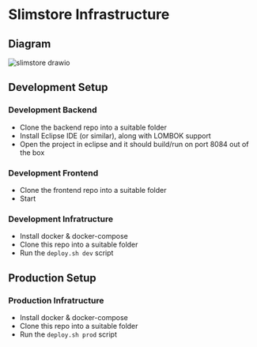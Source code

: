 # Slimstore Infrastructure

## Diagram
![slimstore drawio](https://github.com/user-attachments/assets/a5cf6318-dca1-492a-9f91-69358774ca11)

## Development Setup


### Development Backend
 
 - Clone the backend repo into a suitable folder
 - Install Eclipse IDE (or similar), along with LOMBOK support
 - Open the project in eclipse and it should build/run on port 8084 out of the box

### Development Frontend

 - Clone the frontend repo into a suitable folder
 - Start 

### Development Infratructure

 - Install docker & docker-compose
 - Clone this repo into a suitable folder
 - Run the `deploy.sh dev` script
 
## Production Setup

### Production Infratructure

 - Install docker & docker-compose
 - Clone this repo into a suitable folder
 - Run the `deploy.sh prod` script
